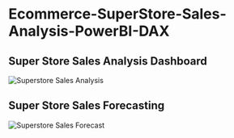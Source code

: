 # Ecommerce-SuperStore-Sales-Analysis-PowerBI-DAX


## Super Store Sales Analysis Dashboard

![Superstore Sales Analysis](https://github.com/ShantanuZodey/Ecommerce-SuperStore-Sales-Analysis-PowerBI-DAX/assets/91444890/0ea83189-ce67-4f41-8392-ecfe48850808)

## Super Store Sales Forecasting

![Superstore Sales Forecast](https://github.com/ShantanuZodey/Ecommerce-SuperStore-Sales-Analysis-PowerBI-DAX/assets/91444890/21c749be-7f23-4d23-b960-63197603c2e0)

